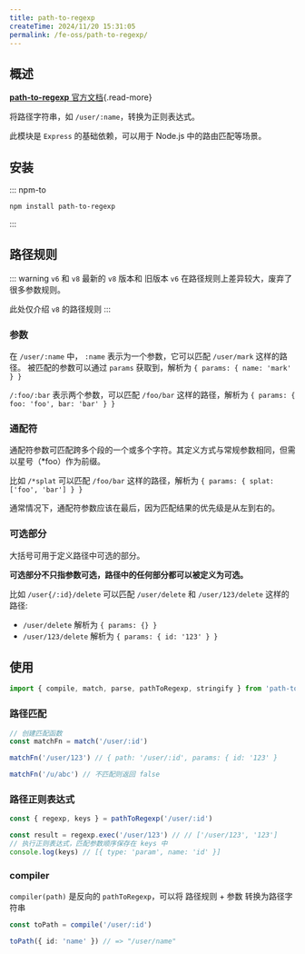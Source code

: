 ```yaml
---
title: path-to-regexp
createTime: 2024/11/20 15:31:05
permalink: /fe-oss/path-to-regexp/
---
```


<Badge text="NodeJS 18+" />

<RepoCard repo="pillarjs/path-to-regexp" />

## 概述

[**path-to-regexp** 官方文档](https://github.com/pillarjs/path-to-regexp){.read-more}

将路径字符串，如 `/user/:name`，转换为正则表达式。

此模块是 `Express` 的基础依赖，可以用于 Node.js 中的路由匹配等场景。

## 安装

::: npm-to

```sh
npm install path-to-regexp
```

:::

## 路径规则

::: warning `v6` 和 `v8`
最新的 `v8` 版本和 旧版本 `v6` 在路径规则上差异较大，废弃了很多参数规则。

此处仅介绍 `v8` 的路径规则
:::

### 参数

在 `/user/:name` 中， `:name` 表示为一个参数，它可以匹配 `/user/mark` 这样的路径。
被匹配的参数可以通过 `params` 获取到，解析为 `{ params: { name: 'mark' } }`

`/:foo/:bar` 表示两个参数，可以匹配 `/foo/bar` 这样的路径，解析为 `{ params: { foo: 'foo', bar: 'bar' } }`

### 通配符

通配符参数可匹配跨多个段的一个或多个字符。其定义方式与常规参数相同，但需以星号（*foo）作为前缀。

比如 `/*splat` 可以匹配 `/foo/bar` 这样的路径，解析为 `{ params: { splat: ['foo', 'bar'] } }`

通常情况下，通配符参数应该在最后，因为匹配结果的优先级是从左到右的。

### 可选部分

大括号可用于定义路径中可选的部分。

**可选部分不只指参数可选，路径中的任何部分都可以被定义为可选。**

比如 `/user{/:id}/delete` 可以匹配 `/user/delete` 和 `/user/123/delete` 这样的路径:

- `/user/delete` 解析为 `{ params: {} }`
- `/user/123/delete` 解析为 `{ params: { id: '123' } }`

## 使用

```ts
import { compile, match, parse, pathToRegexp, stringify } from 'path-to-regexp'
```

### 路径匹配

```ts
// 创建匹配函数
const matchFn = match('/user/:id')

matchFn('/user/123') // { path: '/user/:id', params: { id: '123' }

matchFn('/u/abc') // 不匹配则返回 false
```

### 路径正则表达式

```ts
const { regexp, keys } = pathToRegexp('/user/:id')

const result = regexp.exec('/user/123') // // ['/user/123', '123']
// 执行正则表达式，匹配参数顺序保存在 keys 中
console.log(keys) // [{ type: 'param', name: 'id' }]
```

### compiler

`compiler(path)` 是反向的 `pathToRegexp`，可以将 路径规则 + 参数 转换为路径字符串

```ts
const toPath = compile('/user/:id')

toPath({ id: 'name' }) // => "/user/name"
```
